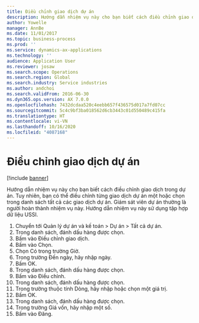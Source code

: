 ```yaml
---
title: Điều chỉnh giao dịch dự án
description: Hướng dẫn nhiệm vụ này cho bạn biết cách điều chỉnh giao dịch trong dự án.
author: Yowelle
manager: AnnBe
ms.date: 11/01/2017
ms.topic: business-process
ms.prod: ''
ms.service: dynamics-ax-applications
ms.technology: ''
audience: Application User
ms.reviewer: josaw
ms.search.scope: Operations
ms.search.region: Global
ms.search.industry: Service industries
ms.author: andchoi
ms.search.validFrom: 2016-06-30
ms.dyn365.ops.version: AX 7.0.0
ms.openlocfilehash: 7432dcdaa520c4eebb657f436575d017a7fd07cc
ms.sourcegitcommit: 5c4c9bf3ba018562d6cb3443c01d550489c415fa
ms.translationtype: HT
ms.contentlocale: vi-VN
ms.lasthandoff: 10/16/2020
ms.locfileid: "4087168"
---
```

# <a name="adjust-project-transactions"></a>Điều chỉnh giao dịch dự án

[!include [banner](../../includes/banner.md)]

Hướng dẫn nhiệm vụ này cho bạn biết cách điều chỉnh giao dịch trong dự án. Tuy nhiên, bạn có thể điều chỉnh từng giao dịch dự án một hoặc chọn trong danh sách tất cả các giao dịch dự án. Giám sát viên dự án thường là người hoàn thành nhiệm vụ này. Hướng dẫn nhiệm vụ này sử dụng tập hợp dữ liệu USSI.

1. Chuyển tới Quản lý dự án và kế toán > Dự án > Tất cả dự án. 
2. Trong danh sách, đánh dấu hàng được chọn. 
3. Bấm vào Điều chỉnh giao dịch. 
4. Bấm vào Chọn. 
5. Chọn Có trong trường Giờ. 
6. Trong trường Đến ngày, hãy nhập ngày. 
7. Bấm OK. 
8. Trong danh sách, đánh dấu hàng được chọn. 
9. Bấm vào Điều chỉnh. 
10. Trong danh sách, đánh dấu hàng được chọn. 
11. Trong trường thuộc tính Dòng, hãy nhập hoặc chọn một giá trị. 
12. Bấm OK. 
13. Trong danh sách, đánh dấu hàng được chọn. 
14. Trong trường Giá vốn, hãy nhập một số. 
15. Bấm vào Đăng. 

